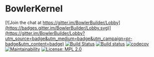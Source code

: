 # BowlerKernel

[![Join the chat at https://gitter.im/BowlerBuilder/Lobby](https://badges.gitter.im/BowlerBuilder/Lobby.svg)](https://gitter.im/BowlerBuilder/Lobby?utm_source=badge&utm_medium=badge&utm_campaign=pr-badge&utm_content=badge)
[![Build Status](https://travis-ci.org/CommonWealthRobotics/BowlerKernel.svg?branch=master)](https://travis-ci.org/CommonWealthRobotics/BowlerKernel)
[![Build status](https://ci.appveyor.com/api/projects/status/pk5bj55l2emd3e9x/branch/master?svg=true)](https://ci.appveyor.com/project/Octogonapus/bowlerkernel/branch/master)
[![codecov](https://codecov.io/gh/CommonWealthRobotics/BowlerKernel/branch/master/graph/badge.svg)](https://codecov.io/gh/CommonWealthRobotics/BowlerKernel)
[![Maintainability](https://api.codeclimate.com/v1/badges/b1fd645b72cd625f9cc6/maintainability)](https://codeclimate.com/github/CommonWealthRobotics/BowlerKernel/maintainability)
[![License: MPL 2.0](https://img.shields.io/badge/License-MPL%202.0-brightgreen.svg)](https://opensource.org/licenses/MPL-2.0)
